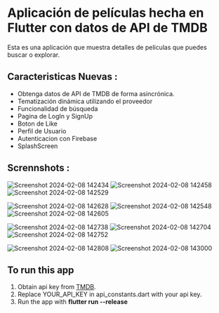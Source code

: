 # Aplicación de películas hecha en Flutter con datos de API de TMDB

Esta es una aplicación que muestra detalles de películas que puedes buscar o explorar.<br>

## Caracteristicas Nuevas :

<ul>
<li>Obtenga datos de API de TMDB de forma asincrónica.</li>
<li>Tematización dinámica utilizando el proveedor</li>
<li>Funcionalidad de búsqueda</li>
<li>Pagina de LogIn y SignUp</li>
<li>Boton de Like</li>
<li>Perfil de Usuario</li>
<li>Autenticacion con Firebase</li>
<li>SplashScreen</li>
  
</ul>

## Scrennshots :

![Screenshot 2024-02-08 142434](https://github.com/Jeant10/movie_app/assets/74752987/1d4bcaad-4104-407c-a4be-01143b5a347d) ![Screenshot 2024-02-08 142458](https://github.com/Jeant10/movie_app/assets/74752987/81379c54-34da-47b7-a8bf-1201b58b765f) ![Screenshot 2024-02-08 142529](https://github.com/Jeant10/movie_app/assets/74752987/6bc3ac20-fd9c-44e7-b263-6abdea640431)

![Screenshot 2024-02-08 142628](https://github.com/Jeant10/movie_app/assets/74752987/4a90aa59-2856-47da-84e9-866693f695d3) ![Screenshot 2024-02-08 142548](https://github.com/Jeant10/movie_app/assets/74752987/cedbab74-d208-4977-b784-87853092e113) ![Screenshot 2024-02-08 142605](https://github.com/Jeant10/movie_app/assets/74752987/da545907-2831-4080-aaad-2e4294522108)

![Screenshot 2024-02-08 142738](https://github.com/Jeant10/movie_app/assets/74752987/8104b2c3-81f4-40dd-ae05-c98d6330b754) ![Screenshot 2024-02-08 142704](https://github.com/Jeant10/movie_app/assets/74752987/4a03949b-a67d-4283-b144-1b2c70f87df2) ![Screenshot 2024-02-08 142752](https://github.com/Jeant10/movie_app/assets/74752987/69a79210-6d48-43f6-97da-f9d722fb114c)

![Screenshot 2024-02-08 142808](https://github.com/Jeant10/movie_app/assets/74752987/3af81bb2-6003-49ed-91c6-a7fccbd2d86d) ![Screenshot 2024-02-08 143000](https://github.com/Jeant10/movie_app/assets/74752987/0313365c-39f1-45b9-a3af-8e909222211f)


## To run this app

<ol>
<li>Obtain api key from <a href ="https://www.themoviedb.org/">TMDB</a>.</li>
<li>Replace YOUR_API_KEY in api_constants.dart with your api key.</li>
<li>Run the app with <b>flutter run --release</b></li>

</ol>
